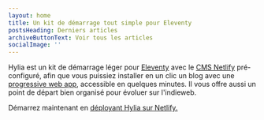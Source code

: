 ```yaml
---
layout: home
title: Un kit de démarrage tout simple pour Eleventy
postsHeading: Derniers articles
archiveButtonText: Voir tous les articles
socialImage: ''
---
```

Hylia est un kit de démarrage léger pour [Eleventy](https://11ty.io) avec le [CMS Netlify](https://www.netlifycms.org/) pré-configuré, afin que vous puissiez installer en un clic un blog avec une [progressive web app](https://fr.wikipedia.org/wiki/Progressive_web_app), accessible en quelques minutes. Il vous offre aussi un point de départ bien organisé pour évoluer sur l'indieweb.

Démarrez maintenant en [déployant Hylia sur Netlify.](https://app.netlify.com/start/deploy?repository=https://github.com/christopheducamp/hylia-master)
